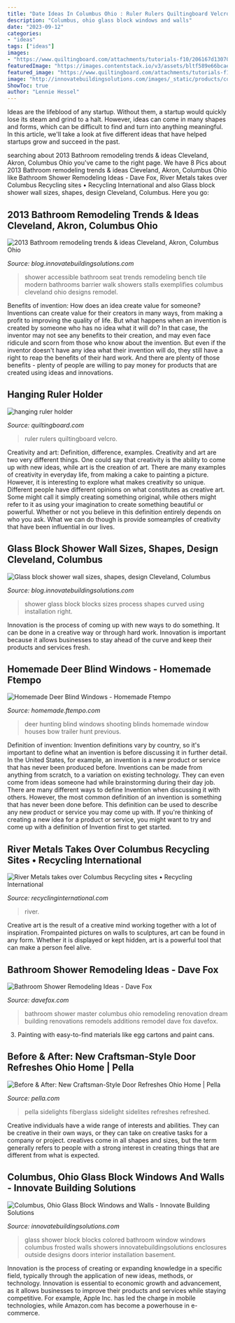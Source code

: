 ```yaml
---
title: "Date Ideas In Columbus Ohio : Ruler Rulers Quiltingboard Velcro"
description: "Columbus, ohio glass block windows and walls"
date: "2023-09-12"
categories:
- "ideas"
tags: ["ideas"]
images:
- "https://www.quiltingboard.com/attachments/tutorials-f10/206167d1307059200-attachment-206161.jpe"
featuredImage: "https://images.contentstack.io/v3/assets/bltf589e66bcaecd79c/bltbe371bddaa3832bf/5dfd4bd5028cba3ef4ec65be/columbus-fiberglass-black-traditional-front-door.jpg?format=pjpg&amp;auto=webp"
featured_image: "https://www.quiltingboard.com/attachments/tutorials-f10/206167d1307059200-attachment-206161.jpe"
image: "http://innovatebuildingsolutions.com/images/_static/products/colored-glass-blocks/gallery1/Front-Picture-1-Truberry-Outside-Shower-DSC00290-picture-front-1.jpg"
ShowToc: true
author: "Lennie Hessel"
---
```



Ideas are the lifeblood of any startup. Without them, a startup would quickly lose its steam and grind to a halt. However, ideas can come in many shapes and forms, which can be difficult to find and turn into anything meaningful. In this article, we'll take a look at five different ideas that have helped startups grow and succeed in the past.

	

		
searching about 2013 Bathroom remodeling trends &amp; ideas Cleveland, Akron, Columbus Ohio you've came to the right page. We have 8 Pics about 2013 Bathroom remodeling trends &amp; ideas Cleveland, Akron, Columbus Ohio like Bathroom Shower Remodeling Ideas - Dave Fox, River Metals takes over Columbus Recycling sites • Recycling International and also Glass block shower wall sizes, shapes, design Cleveland, Columbus. Here you go:
		
    
## 2013 Bathroom Remodeling Trends &amp; Ideas Cleveland, Akron, Columbus Ohio

<img loading=lazy src="https://blog.innovatebuildingsolutions.com/wp-content/uploads/2012/12/Accessible-barrier-free-tile-shower-with-a-bench-seat.jpg" onerror="this.onerror=null;this.src='https://tse2.mm.bing.net/th?id=OIP.N2tjtxY7QYkQ-njl3dhLKQHaJ4&amp;pid=15.1';" alt="2013 Bathroom remodeling trends &amp; ideas Cleveland, Akron, Columbus Ohio">

_Source: blog.innovatebuildingsolutions.com_

>shower accessible bathroom seat trends remodeling bench tile modern bathrooms barrier walk showers stalls exemplifies columbus cleveland ohio designs remodel. 

	

Benefits of invention: How does an idea create value for someone?
Inventions can create value for their creators in many ways, from making a profit to improving the quality of life. But what happens when an invention is created by someone who has no idea what it will do? In that case, the inventor may not see any benefits to their creation, and may even face ridicule and scorn from those who know about the invention. But even if the inventor doesn't have any idea what their invention will do, they still have a right to reap the benefits of their hard work. And there are plenty of those benefits - plenty of people are willing to pay money for products that are created using ideas and innovations.

    
## Hanging Ruler Holder

<img loading=lazy src="https://www.quiltingboard.com/attachments/tutorials-f10/206167d1307059200-attachment-206161.jpe" onerror="this.onerror=null;this.src='https://tse1.mm.bing.net/th?id=OIP.JLHfCXmY7glmwea4bN8MxAHaJ4&amp;pid=15.1';" alt="hanging ruler holder">

_Source: quiltingboard.com_

>ruler rulers quiltingboard velcro. 

	

Creativity and art: Definition, difference, examples.
Creativity and art are two very different things. One could say that creativity is the ability to come up with new ideas, while art is the creation of art. There are many examples of creativity in everyday life, from making a cake to painting a picture. However, it is interesting to explore what makes creativity so unique.
Different people have different opinions on what constitutes as creative art. Some might call it simply creating something original, while others might refer to it as using your imagination to create something beautiful or powerful. Whether or not you believe in this definition entirely depends on who you ask. What we can do though is provide someamples of creativity that have been influential in our lives.

    
## Glass Block Shower Wall Sizes, Shapes, Design Cleveland, Columbus

<img loading=lazy src="https://blog.innovatebuildingsolutions.com/wp-content/uploads/2010/05/glass-block-shower-wall-Har.jpg" onerror="this.onerror=null;this.src='https://tse1.mm.bing.net/th?id=OIP.87wBcGWkA0PqJf4DX4TDuQHaJ4&amp;pid=15.1';" alt="Glass block shower wall sizes, shapes, design Cleveland, Columbus">

_Source: blog.innovatebuildingsolutions.com_

>shower glass block blocks sizes process shapes curved using installation right. 

	

Innovation is the process of coming up with new ways to do something. It can be done in a creative way or through hard work. Innovation is important because it allows businesses to stay ahead of the curve and keep their products and services fresh.

    
## Homemade Deer Blind Windows - Homemade Ftempo

<img loading=lazy src="http://d121tcdkpp02p4.cloudfront.net/clim/119387/image-1476583015.jpeg" onerror="this.onerror=null;this.src='https://tse2.mm.bing.net/th?id=OIP.pOEJIy7-bCeKRMmC8YVD3AHaJ3&amp;pid=15.1';" alt="Homemade Deer Blind Windows - Homemade Ftempo">

_Source: homemade.ftempo.com_

>deer hunting blind windows shooting blinds homemade window houses bow trailer hunt previous. 

	

Definition of invention:
Invention definitions vary by country, so it's important to define what an invention is before discussing it in further detail. In the United States, for example, an invention is a new product or service that has never been produced before. Inventions can be made from anything from scratch, to a variation on existing technology. They can even come from ideas someone had while brainstorming during their day job.
There are many different ways to define Invention when discussing it with others. However, the most common definition of an invention is something that has never been done before. This definition can be used to describe any new product or service you may come up with. If you're thinking of creating a new idea for a product or service, you might want to try and come up with a definition of Invention first to get started.

    
## River Metals Takes Over Columbus Recycling Sites • Recycling International

<img loading=lazy src="https://recyclinginternational.com/wp-content/uploads/2020/10/rivermetals.jpg" onerror="this.onerror=null;this.src='https://tse4.mm.bing.net/th?id=OIP.AcKT9CdDI7d6_7ny2b79jQHaD9&amp;pid=15.1';" alt="River Metals takes over Columbus Recycling sites • Recycling International">

_Source: recyclinginternational.com_

>river. 

	

Creative art is the result of a creative mind working together with a lot of inspiration. Frompainted pictures on walls to sculptures, art can be found in any form. Whether it is displayed or kept hidden, art is a powerful tool that can make a person feel alive.

    
## Bathroom Shower Remodeling Ideas - Dave Fox

<img loading=lazy src="https://www.davefox.com/wp-content/uploads/2020/12/Master-bath-glass-showerwalk-in-showerbathtub-deckwesterville-Dave-Fox-RemodelChernoff11-1920x2893-1-scaled.jpg" onerror="this.onerror=null;this.src='https://tse4.mm.bing.net/th?id=OIP.VIybWMXfA0_hjjVgw168lwHaLK&amp;pid=15.1';" alt="Bathroom Shower Remodeling Ideas - Dave Fox">

_Source: davefox.com_

>bathroom shower master columbus ohio remodeling renovation dream building renovations remodels additions remodel dave fox davefox. 

	

3. Painting with easy-to-find materials like egg cartons and paint cans.

    
## Before &amp; After: New Craftsman-Style Door Refreshes Ohio Home | Pella

<img loading=lazy src="https://images.contentstack.io/v3/assets/bltf589e66bcaecd79c/bltbe371bddaa3832bf/5dfd4bd5028cba3ef4ec65be/columbus-fiberglass-black-traditional-front-door.jpg?format=pjpg&amp;auto=webp" onerror="this.onerror=null;this.src='https://tse1.mm.bing.net/th?id=OIP.CgQOb6PQ5eXf7uHC81PXygHaIh&amp;pid=15.1';" alt="Before &amp; After: New Craftsman-Style Door Refreshes Ohio Home | Pella">

_Source: pella.com_

>pella sidelights fiberglass sidelight sidelites refreshes refreshed. 

	

Creative individuals have a wide range of interests and abilities. They can be creative in their own ways, or they can take on creative tasks for a company or project. creatives come in all shapes and sizes, but the term generally refers to people with a strong interest in creating things that are different from what is expected.

    
## Columbus, Ohio Glass Block Windows And Walls - Innovate Building Solutions

<img loading=lazy src="http://innovatebuildingsolutions.com/images/_static/products/colored-glass-blocks/gallery1/Front-Picture-1-Truberry-Outside-Shower-DSC00290-picture-front-1.jpg" onerror="this.onerror=null;this.src='https://tse3.mm.bing.net/th?id=OIP.Bddrj8HarUczZvnOPqUxMgHaJ4&amp;pid=15.1';" alt="Columbus, Ohio Glass Block Windows and Walls - Innovate Building Solutions">

_Source: innovatebuildingsolutions.com_

>glass shower block blocks colored bathroom window windows columbus frosted walls showers innovatebuildingsolutions enclosures outside designs doors interior installation basement. 

	

Innovation is the process of creating or expanding knowledge in a specific field, typically through the application of new ideas, methods, or technology. Innovation is essential to economic growth and advancement, as it allows businesses to improve their products and services while staying competitive. For example, Apple Inc. has led the charge in mobile technologies, while Amazon.com has become a powerhouse in e-commerce.

